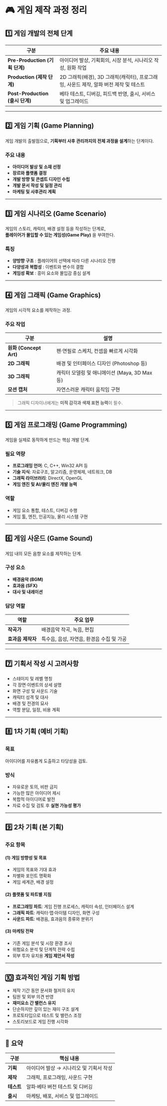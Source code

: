 
# 🎮 게임 제작 과정 정리

## 1️⃣ 게임 개발의 전체 단계

| 구분 | 주요 내용 |
|------|-------------|
| **Pre-Production (기획 단계)** | 아이디어 발상, 기획회의, 시장 분석, 시나리오 작성, 원화 작업 |
| **Production (제작 단계)** | 2D 그래픽(배경), 3D 그래픽(캐릭터), 프로그래밍, 사운드 제작, 알파 버전 제작 및 테스트 |
| **Post-Production (출시 단계)** | 베타 테스트, 디버깅, 피드백 반영, 출시, 서비스 및 업그레이드 |

---

## 2️⃣ 게임 기획 (Game Planning)

게임 개발의 출발점으로, **기획부터 사후 관리까지의 전체 과정을 설계**하는 단계이다.

### 주요 내용
- **아이디어 발상 및 소재 선정**
- **장르와 플랫폼 결정**
- **개발 방향 및 콘셉트 디자인 수립**
- **개발 문서 작성 및 일정 관리**
- **마케팅 및 사후관리 계획**

---

## 3️⃣ 게임 시나리오 (Game Scenario)

게임의 스토리, 캐릭터, 배경 설정 등을 작성하는 단계로,  
**플레이어가 몰입할 수 있는 게임성(Game Play)** 을 부여한다.

### 특징
- **양방향 구조** : 플레이어의 선택에 따라 다른 시나리오 진행  
- **다양성과 복합성** : 이벤트와 변수의 결합  
- **게임성 확보** : 흥미 요소와 몰입감 중심 설계

---

## 4️⃣ 게임 그래픽 (Game Graphics)

게임의 시각적 요소를 제작하는 과정.

### 주요 작업
| 구분 | 설명 |
|------|------|
| **원화 (Concept Art)** | 펜·연필로 스케치, 컨셉을 빠르게 시각화 |
| **2D 그래픽** | 배경 및 인터페이스 디자인 (Photoshop 등) |
| **3D 그래픽** | 캐릭터 모델링 및 애니메이션 (Maya, 3D Max 등) |
| **모션 캡처** | 자연스러운 캐릭터 움직임 구현 |

> 그래픽 디자이너에게는 **미적 감각과 색채 표현 능력**이 필수.

---

## 5️⃣ 게임 프로그래밍 (Game Programming)

게임을 실제로 동작하게 만드는 핵심 개발 단계.

### 필요 역량
- **프로그래밍 언어**: C, C++, Win32 API 등  
- **기술 지식**: 자료구조, 알고리즘, 운영체제, 네트워크, DB  
- **그래픽 라이브러리**: DirectX, OpenGL  
- **게임 엔진 및 AI/물리 엔진 개발 능력**

### 역할
- 게임 요소 통합, 테스트, 디버깅 수행  
- 게임 툴, 엔진, 인공지능, 물리 시스템 구현

---

## 6️⃣ 게임 사운드 (Game Sound)

게임 내의 모든 음향 요소를 제작하는 단계.

### 구성 요소
- **배경음악 (BGM)**  
- **효과음 (SFX)**  
- **대사 및 내레이션**

### 담당 역할
| 역할 | 주요 업무 |
|-------|------------|
| **작곡가** | 배경음악 작곡, 녹음, 편집 |
| **효과음 제작자** | 특수음, 음성, 자연음, 환경음 수집 및 가공 |

---

## 7️⃣ 기획서 작성 시 고려사항

- 스테이지 및 레벨 명칭
- 각 장면·이벤트의 상세 설명
- 화면 구성 및 사운드 기술
- 캐릭터 성격 및 대사
- 배경 및 전경의 묘사
- 역할 분담, 일정, 비용 계획

---

## 8️⃣ 1차 기획 (예비 기획)

### 목표
아이디어를 자유롭게 도출하고 타당성을 검토.

### 방식
- 자유로운 토의, 비판 금지
- 가능한 많은 아이디어 제시
- 복합적 아이디어로 발전
- 자료 수집 및 검토 후 **실현 가능성 평가**

---

## 9️⃣ 2차 기획 (본 기획)

### 주요 항목

#### (1) 게임 방향성 및 목표
- 게임의 목표와 기대 효과
- 차별화 포인트 명확화
- 게임 세계관, 배경 설정

#### (2) 플랫폼 및 파트별 지침
- **프로그래밍 파트**: 게임 진행 프로세스, 캐릭터 속성, 인터페이스 설계  
- **그래픽 파트**: 캐릭터·맵·아이템 디자인, 화면 구성  
- **사운드 파트**: 배경음, 효과음의 종류와 분위기

#### (3) 마케팅 전략
- 기존 게임 분석 및 시장 환경 조사  
- 위험요소 분석 및 단계적 전략 수립  
- 외부 투자 유치용 **게임 제안서 작성**

---

## 🔟 효과적인 게임 기획 방법

- 제작 기간 동안 문서화 철저히 유지  
- 팀원 및 외부 의견 반영  
- **재미요소 간 밸런스 유지**  
- 단순하지만 깊이 있는 재미 구조 설계  
- 프로토타입으로 테스트 및 밸런스 조정  
- 스토리보드로 게임 진행 시각화

---

## 📘 요약

| 구분 | 핵심 내용 |
|------|-------------|
| **기획** | 아이디어 발상 → 시나리오 및 기획서 작성 |
| **제작** | 그래픽, 프로그래밍, 사운드 구현 |
| **테스트** | 알파·베타 버전 테스트 및 디버깅 |
| **출시** | 마케팅, 배포, 서비스 및 업그레이드 |
